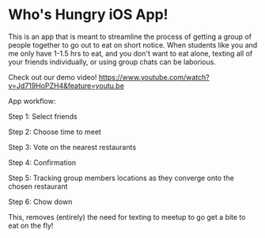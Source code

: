 Who's Hungry iOS App!
=======

This is an app that is meant to streamline the process of getting a group of people together to go out to eat on short notice. When students like you and me only have 1-1.5 hrs to eat, and you don't want to eat alone, texting all of your friends individually, or using group chats can be laborious.

Check out our demo video! https://www.youtube.com/watch?v=Jd719HoPZH4&feature=youtu.be

App workflow:

Step 1: Select friends

Step 2: Choose time to meet

Step 3: Vote on the nearest restaurants

Step 4: Confirmation

Step 5: Tracking group members locations as they converge onto the chosen restaurant

Step 6: Chow down

This, removes (entirely) the need for texting to meetup to go get a bite to eat on the fly!
